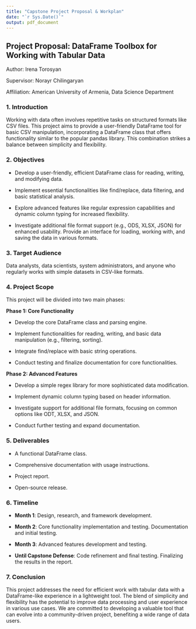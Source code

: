 ```yaml
---
title: "Capstone Project Proposal & Workplan"
date: "`r Sys.Date()`"
output: pdf_document
---
```


## Project Proposal: DataFrame Toolbox for Working with Tabular Data
Author: Irena Torosyan

Supervisor: Norayr Chilingaryan

Affiliation: American University of Armenia, Data Science Department

### 1. Introduction

Working with data often involves repetitive tasks on structured formats like CSV files. This project aims to provide a user-friendly DataFrame tool for basic CSV manipulation, incorporating a DataFrame class that offers functionality similar to the popular pandas library. This combination strikes a balance between simplicity and flexibility.

### 2. Objectives

- Develop a user-friendly, efficient DataFrame class for reading, writing, and modifying data.

- Implement essential functionalities like find/replace, data filtering, and basic statistical analysis.

- Explore advanced features like regular expression capabilities and dynamic column typing for increased flexibility.

- Investigate additional file format support (e.g., ODS, XLSX, JSON) for enhanced usability. Provide an interface for loading, working with, and saving the data in various formats. 

### 3. Target Audience

Data analysts, data scientists, system administrators, and anyone who regularly works with simple datasets in CSV-like formats.

### 4. Project Scope

This project will be divided into two main phases:

**Phase 1: Core Functionality**

- Develop the core DataFrame class and parsing engine.

- Implement functionalities for reading, writing, and basic data manipulation (e.g., filtering, sorting).

- Integrate find/replace with basic string operations.

- Conduct testing and finalize documentation for core functionalities.

**Phase 2: Advanced Features**

- Develop a simple regex library for more sophisticated data modification.

- Implement dynamic column typing based on header information.

- Investigate support for additional file formats, focusing on common options like ODT, XLSX, and JSON.

- Conduct further testing and expand documentation.

### 5. Deliverables

- A functional DataFrame class.

- Comprehensive documentation with usage instructions.

- Project report.

- Open-source release.

### 6. Timeline

- **Month 1**: Design, research, and framework development.

- **Month 2**: Core functionality implementation and testing. Documentation and initial testing.

- **Month 3**: Advanced features development and testing. 

- **Until Capstone Defense**: Code refinement and final testing. Finalizing the results in the report.

### 7. Conclusion

This project addresses the need for efficient work with tabular data with a DataFrame-like experience in a lightweight tool. The blend of simplicity and flexibility has the potential to improve data processing and user experience in various use cases. We are committed to developing a valuable tool that can evolve into a community-driven project, benefiting a wide range of data users.
